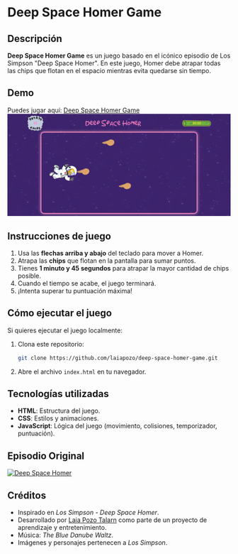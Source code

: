 # Deep Space Homer Game

## Descripción
**Deep Space Homer Game** es un juego basado en el icónico episodio de Los Simpson "Deep Space Homer". En este juego, Homer debe atrapar todas las chips que flotan en el espacio mientras evita quedarse sin tiempo.

## Demo
Puedes jugar aquí: [Deep Space Homer Game](https://laiapozo.github.io/deep-space-homer-game/index.html)
![Homer atrapando chips](./images/preview_deep-space-homer-game.png)

## Instrucciones de juego
1. Usa las **flechas arriba y abajo** del teclado para mover a Homer.
2. Atrapa las **chips** que flotan en la pantalla para sumar puntos.
3. Tienes **1 minuto y 45 segundos** para atrapar la mayor cantidad de chips posible.
4. Cuando el tiempo se acabe, el juego terminará.
5. ¡Intenta superar tu puntuación máxima!

## Cómo ejecutar el juego
Si quieres ejecutar el juego localmente:
1. Clona este repositorio:
   ```sh
   git clone https://github.com/laiapozo/deep-space-homer-game.git
   ```
2. Abre el archivo `index.html` en tu navegador.

## Tecnologías utilizadas
- **HTML**: Estructura del juego.
- **CSS**: Estilos y animaciones.
- **JavaScript**: Lógica del juego (movimiento, colisiones, temporizador, puntuación).

## Episodio Original
[![Deep Space Homer](https://img.youtube.com/vi/adpUNslsmn4/0.jpg)](https://www.youtube.com/watch?v=adpUNslsmn4)

## Créditos
- Inspirado en *Los Simpson - Deep Space Homer*.
- Desarrollado por [Laia Pozo Talarn](https://github.com/laiapozo) como parte de un proyecto de aprendizaje y entretenimiento.
- Música: *The Blue Danube Waltz*.
- Imágenes y personajes pertenecen a *Los Simpson*.
